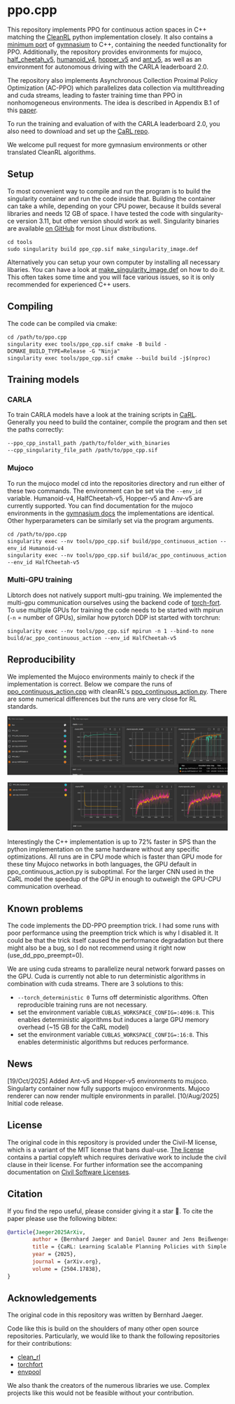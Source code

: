 # ppo.cpp
This repository implements PPO for continuous action spaces in C++ matching the [CleanRL](https://github.com/vwxyzjn/cleanrl) python implementation closely. It also contains a [minimum port](libs/gymcpp) of [gymnasium](https://github.com/Farama-Foundation/Gymnasium) to C++, containing the needed functionality for PPO.
Additionally, the repository provides environments for mujoco, [half_cheetah_v5](libs/gymcpp/mujoco/half_cheetah_v5.h), [humanoid_v4](libs/gymcpp/mujoco/humanoid_v4.h), [hopper_v5](libs/gymcpp/mujoco/hopper_v5.h) and [ant_v5](libs/gymcpp/mujoco/ant_v5.h), as well as an environment for autonomous driving with the CARLA leaderboard 2.0.

The repository also implements Asynchronous Collection Proximal Policy Optimization (AC-PPO) which parallelizes data collection via multithreading and cuda streams, leading to faster training time than PPO in nonhomogeneous environments.
The idea is described in Appendix B.1 of this [paper](https://arxiv.org/abs/2504.17838).

To run the training and evaluation of with the CARLA leaderboard 2.0, you also need to download and set up the [CaRL repo](https://github.com/autonomousvision/CaRL).

We welcome pull request for more gymnasium environments or other translated CleanRL algorithms.

## Setup
To most convenient way to compile and run the program is to build the singularity container and run the code inside that.
Building the container can take a while, depending on your CPU power, because it builds several libraries and needs 12 GB of space. I have tested the code with singularity-ce version 3.11, but other version should work as well.
Singularity binaries are available [on GitHub](https://github.com/sylabs/singularity/releases) for most Linux distributions.
```Shell
cd tools
sudo singularity build ppo_cpp.sif make_singularity_image.def
```
Alternatively you can setup your own computer by installing all necessary libaries. You can have a look at [make_singularity_image.def](tools/make_singularity_image.def) on how to do it.
This often takes some time and you will face various issues, so it is only recommended for experienced C++ users.

## Compiling
The code can be compiled via cmake:
```Shell
cd /path/to/ppo.cpp
singularity exec tools/ppo_cpp.sif cmake -B build -DCMAKE_BUILD_TYPE=Release -G "Ninja"
singularity exec tools/ppo_cpp.sif cmake --build build -j$(nproc)
```

## Training models

### CARLA
To train CARLA models have a look at the training scripts in [CaRL](https://github.com/autonomousvision/CaRL/blob/main/CARLA/team_code/train_carl_cpp.sh).  
Generally you need to build the container, compile the program and then set the paths correctly:
```Shell
--ppo_cpp_install_path /path/to/folder_with_binaries
--cpp_singularity_file_path /path/to/ppo_cpp.sif
```

### Mujoco

To run the mujoco model cd into the repositories directory and run either of these two commands.
The environment can be set via the `--env_id` variable. Humanoid-v4, HalfCheetah-v5, Hopper-v5 and Anv-v5 are currently supported.
You can find documentation for the mujoco environments in the [gymnasium docs](https://gymnasium.farama.org/environments/mujoco/) the implementations are identical.
Other hyperparameters can be similarly set via the program arguments.
```Shell
cd /path/to/ppo.cpp
singularity exec --nv tools/ppo_cpp.sif build/ppo_continuous_action --env_id Humanoid-v4
singularity exec --nv tools/ppo_cpp.sif build/ac_ppo_continuous_action --env_id HalfCheetah-v5
```

### Multi-GPU training
Libtorch does not natively support multi-gpu training. 
We implemented the multi-gpu communication ourselves using the backend code of [torch-fort](https://github.com/NVIDIA/TorchFort).
To use multiple GPUs for training the code needs to be started with mpirun (`-n` = number of GPUs), similar how pytorch DDP ist started with torchrun:
```Shell
singularity exec --nv tools/ppo_cpp.sif mpirun -n 1 --bind-to none  build/ac_ppo_continuous_action --env_id HalfCheetah-v5
```

## Reproducibility
We implemented the Mujoco environments mainly to check if the implementation is correct.
Below we compare the runs of [ppo_continuous_action.cpp](src/ppo_continuous_action.cpp) with cleanRL's [ppo_continuous_action.py](https://github.com/vwxyzjn/cleanrl/blob/master/cleanrl/ppo_continuous_action.py).
There are some numerical differences but the runs are very close for RL standards.

![HalfCheetah](./docs/halfcheetah_clearnrl_ppo_cpp.png)

![Humanoid](./docs/humanoid_clearnrl_ppo_cpp.png)

Interestingly the C++ implementation is up to 72% faster in SPS than the python implementation on the same hardware without any specific optimizations.
All runs are in CPU mode which is faster than GPU mode for these tiny Mujoco networks in both languages, the GPU default in ppo_continuous_action.py is suboptimal.
For the larger CNN used in the CaRL model the speedup of the GPU in enough to outweigh the GPU-CPU communication overhead.

## Known problems

The code implements the DD-PPO preemption trick.
I had some runs with poor performance using the preemption trick which is why I disabled it.
It could be that the trick itself caused the performance degradation but there might also be a bug, so I do not recommend using it right now (use_dd_ppo_preempt=0).

We are using cuda streams to parallelize neural network forward passes on the GPU. 
Cuda is currently not able to run deterministic algorithms in combination with cuda streams.
There are 3 solutions to this:
* `--torch_deterministic 0` Turns off deterministic algorithms. Often reproducible training runs are not necessary.
* set the environment variable `CUBLAS_WORKSPACE_CONFIG=:4096:8`. This enables deterministic algorithms but induces a large GPU memory overhead (~15 GB for the CaRL model)
* set the environment variable `CUBLAS_WORKSPACE_CONFIG=:16:8`. This enables deterministic algorithms but reduces performance.

## News
[19/Oct/2025] Added Ant-v5 and Hopper-v5 environments to mujoco. Singularty container now fully supports mujoco environments. Mujoco renderer can now render multiple environments in parallel.
[10/Aug/2025] Initial code release.

## License

The original code in this repository is provided under the Civil-M license, which is a variant of the MIT license that bans dual-use. [The license](LICENSE) contains a partial copyleft which requires derivative work to include the civil clause in their license. For further information see the accompaning documentation on [Civil Software Licenses](docs/Jaeger2025LicenseWhitepaper.pdf).

## Citation
If you find the repo useful, please consider giving it a star &#127775;.
To cite the paper please use the following bibtex:
```BibTeX
@article{Jaeger2025ArXiv, 
        author = {Bernhard Jaeger and Daniel Dauner and Jens Beißwenger and Simon Gerstenecker and Kashyap Chitta and Andreas Geiger}, 
        title = {CaRL: Learning Scalable Planning Policies with Simple Rewards}, 
        year = {2025}, 
        journal = {arXiv.org}, 
        volume = {2504.17838}, 
}
```

## Acknowledgements
The original code in this repository was written by Bernhard Jaeger.

Code like this is build on the shoulders of many other open source repositories.
Particularly, we would like to thank the following repositories for their contributions:

* [clean_rl](https://github.com/vwxyzjn/cleanrl/tree/master)
* [torchfort](https://github.com/NVIDIA/TorchFort)
* [envpool](https://github.com/sail-sg/envpool)

We also thank the creators of the numerous libraries we use. Complex projects like this would not be feasible without your contribution.
